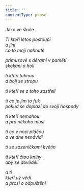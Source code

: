 ```yaml
---
title: ''
contentType: prose
---
```


<section>

Jako ve škole

_Ti kteří letos postoupí  
a jiní  
co to mají nahnuté_

</section>

<section>

_primusové s děrami v paměti  
skokani o holi_

</section>

<section>

_ti kteří tuhnou  
a bojí se stropu_

</section>

<section>

_ti kteří se z toho zastřelí_

</section>

<section>

_ti co je jim to fuk  
pokud se doplazí do svojí hospody_

</section>

<section>

_ti kteří nemohou  
a pro někoho musí_

</section>

<section>

_ti co v noci pláčou  
a ve dne nenávidí_

</section>

<section>

_ti se sazeničkami květin_

</section>

<section>

_ti kteří čtou knihy  
aby se dověděli_

</section>

<section>

_a ti  
kteří už vědí  
a prosí o odpuštění_

</section>
